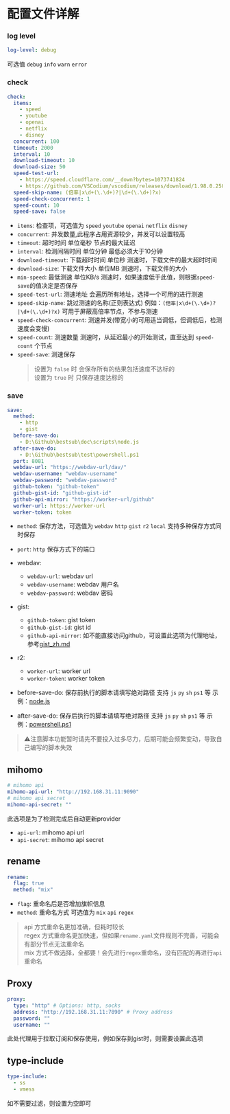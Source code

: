 # 配置文件详解

### log level

```yaml
log-level: debug
```

可选值 `debug` `info` `warn` `error` 

### check

```yaml
check:
  items:
    - speed
    - youtube
    - openai
    - netflix
    - disney
  concurrent: 100
  timeout: 2000
  interval: 10
  download-timeout: 10
  download-size: 50
  speed-test-url: 
    - https://speed.cloudflare.com/__down?bytes=1073741824
    - https://github.com/VSCodium/vscodium/releases/download/1.98.0.25067/codium-1.98.0.25067-el9.aarch64.rpm
  speed-skip-name: (倍率|x\d+(\.\d+)?|\d+(\.\d+)?x)
  speed-check-concurrent: 1
  speed-count: 10
  speed-save: false
```


- `items`: 检查项，可选值为 `speed` `youtube` `openai` `netflix` `disney`
- `concurrent`: 并发数量,此程序占用资源较少，并发可以设置较高
- `timeout`: 超时时间 单位毫秒 节点的最大延迟
- `interval`: 检测间隔时间 单位分钟 最低必须大于10分钟
- `download-timeout`: 下载超时时间 单位秒 测速时，下载文件的最大超时时间
- `download-size`: 下载文件大小 单位MB 测速时，下载文件的大小
- `min-speed`: 最低测速 单位KB/s 测速时，如果速度低于此值，则根据`speed-save`的值决定是否保存
- `speed-test-url`: 测速地址 会遍历所有地址，选择一个可用的进行测速
- `speed-skip-name`: 跳过测速的名称(正则表达式) 例如：`(倍率|x\d+(\.\d+)?|\d+(\.\d+)?x)` 可用于屏蔽高倍率节点，不参与测速
- `speed-check-concurrent`: 测速并发(带宽小的可用适当调低，但调低后，检测速度会变慢)
- `speed-count`: 测速数量 测速时，从延迟最小的开始测试，直至达到 `speed-count` 个节点
- `speed-save`: 测速保存
  > 设置为 `false` 时 会保存所有的结果包括速度不达标的  
  > 设置为 `true` 时 只保存速度达标的

### save

```yaml
save:
  method: 
    - http
    - gist
  before-save-do:
    - D:\Github\bestsub\doc\scripts\node.js
  after-save-do:
    - D:\Github\bestsub\test\powershell.ps1
  port: 8081
  webdav-url: "https://webdav-url/dav/"
  webdav-username: "webdav-username"
  webdav-password: "webdav-password"
  github-token: "github-token"
  github-gist-id: "github-gist-id"
  github-api-mirror: "https://worker-url/github"
  worker-url: https://worker-url
  worker-token: token 
```

- `method`: 保存方法，可选值为 `webdav` `http` `gist` `r2` `local` 支持多种保存方式同时保存
- `port`: `http` 保存方式下的端口
- webdav:
    - `webdav-url`: webdav url
    - `webdav-username`: webdav 用户名
    - `webdav-password`: webdav 密码
- gist:
  - `github-token`: gist token
  - `github-gist-id`: gist id
  - `github-api-mirror`: 如不能直接访问github，可设置此选项为代理地址，参考[gist_zh.md](./gist_zh.md)
- r2:
  - `worker-url`: worker url
  - `worker-token`: worker token

- before-save-do: 保存前执行的脚本请填写绝对路径 支持 `js` `py` `sh` `ps1` 等 示例：[node.js](./doc/scripts/node.js)
- after-save-do: 保存后执行的脚本请填写绝对路径 支持 `js` `py` `sh` `ps1` 等 示例：[powershell.ps1](./test/powershell.ps1)

> ⚠️注意脚本功能暂时请先不要投入过多尽力，后期可能会频繁变动，导致自己编写的脚本失效

## mihomo

```yaml
# mihomo api
mihomo-api-url: "http://192.168.31.11:9090"
# mihomo api secret
mihomo-api-secret: ""
```
此选项是为了检测完成后自动更新provider

- `api-url`: mihomo api url
- `api-secret`: mihomo api secret

## rename

```yaml
rename:
  flag: true
  method: "mix"
```

- `flag`: 重命名后是否增加旗帜信息
- `method`: 重命名方式 可选值为 `mix` `api` `regex`

> api 方式重命名更加准确，但耗时较长  
> regex 方式重命名更加快速，但如果`rename.yaml`文件规则不完善，可能会有部分节点无法重命名  
> mix 方式不做选择，全都要！会先进行`regex`重命名，没有匹配的再进行`api`重命名

## Proxy

```yaml
proxy:
  type: "http" # Options: http, socks
  address: "http://192.168.31.11:7890" # Proxy address
  password: ""
  username: ""
```
此处代理用于拉取订阅和保存使用，例如保存到gist时，则需要设置此选项

## type-include

```yaml
type-include:
  - ss
  - vmess
```
如不需要过滤，则设置为空即可